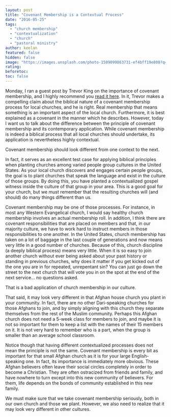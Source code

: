 ```yaml
---
layout: post
title: "Covenant Membership is a Contextual Process"
date: "2016-05-25"
tags:
  - "church membership"
  - "contextualization"
  - "church"
  - "pastoral ministry"
author: keelan
featured: false
hidden: false
image: "https://images.unsplash.com/photo-1509099863731-ef4bff19e808?q=80&w=2072&auto=format&fit=crop&ixlib=rb-4.0.3&ixid=M3wxMjA3fDB8MHxwaG90by1wYWdlfHx8fGVufDB8fHx8fA%3D%3D"
rating:
beforetoc:
toc: false
---
```


Monday, I ran a guest post by Trevor King on the importance of covenant membership, and I highly recommend you [read it here](http://blog.keelancook.com/2016/05/7-reasons-for-covenant-church-membership.html). In it, Trevor makes a compelling claim about the biblical nature of a covenant membership process for local churches, and he is right. Real membership that means something is an important aspect of the local church. Furthermore, it is best explained as a covenant in the manner which he describes. However, today I want us to talk about the difference between the principle of covenant membership and its contemporary application. While covenant membership is indeed a biblical process that all local churches should undertake, its application is nevertheless highly contextual.

Covenant membership should look different from one context to the next.

In fact, it serves as an excellent test case for applying biblical principles when planting churches among varied people group cultures in the United States. As your local church discovers and engages certain people groups, the goal is to plant churches that speak the language and exist in the culture of those groups. By doing this, you have planted a contextualized gospel witness inside the culture of that group in your area. This is a good goal for your church, but we must remember that the resulting churches will (and should) do many things different than us.

Covenant membership may be one of those processes. For instance, in most any Western Evangelical church, I would say healthy church membership involves an actual membership roll. In addition, I think there are covenant responsibilities that are placed on members and that, in our majority culture, we have to work hard to instruct members in those responsibilities to one another. In the United States, church membership has taken on a lot of baggage in the last couple of generations and now means very little in a good number of churches. Because of this, church discipline (a deeply biblical process) means very little. When it is so easy to join another church without ever being asked about your past history or standing in previous churches, why does it matter if you get kicked out of the one you are in for repeated, unrepentant sin? You can just go down the street to the next church that will vote you in on the spot at the end of the next service... no questions asked.

That is a bad application of church membership in our culture.

That said, it may look very different in that Afghan house church you plant in your community. In fact, there are no other Dari-speaking churches for those Afghans to join, and by simply aligning with this church they separate themselves from the rest of the Muslim community. Perhaps this Afghan church does not need a 5-week class for members to join, and maybe it is not so important for them to keep a list with the names of their 15 members on it. It is not very hard to remember who is a part, when the group is smaller than an average school classroom.

Notice though that having different contextualized processes does not mean the principle is not the same. Covenant membership is every bit as important for that small Afghan church as it is for your large English-speaking one. In fact, its importance is immediately more obvious. These Afghan believers often leave their social circles completely in order to become a Christian. They are often ostracized from friends and family, and have nowhere to turn except into this new community of believers. For them, life depends on the bonds of community established in this new family.

We must make sure that we take covenant membership seriously, both in our own church and those we plant. However, we also need to realize that it may look very different in other cultures.
